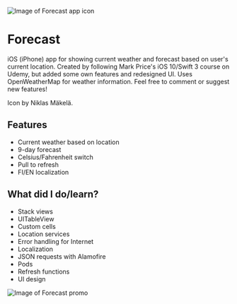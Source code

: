 ![Image of Forecast app icon](https://github.com/mrouru/Forecast/blob/master/Forecast/Resources/Forecast_Icon.png)
# Forecast
iOS (iPhone) app for showing current weather and forecast based on user's current location. Created by following Mark Price's iOS 10/Swift 3 course on Udemy, but added some own features and redesigned UI. Uses OpenWeatherMap for weather information. Feel free to comment or suggest new features!

Icon by Niklas Mäkelä.

## Features
  - Current weather based on location
  - 9-day forecast
  - Celsius/Fahrenheit switch
  - Pull to refresh
  - FI/EN localization
  
## What did I do/learn?
  - Stack views
  - UITableView
  - Custom cells
  - Location services
  - Error handling for Internet
  - Localization
  - JSON requests with Alamofire
  - Pods
  - Refresh functions
  - UI design

![Image of Forecast promo](https://github.com/mrouru/Forecast/blob/master/Forecast/Resources/Forecast_Promo.png)
